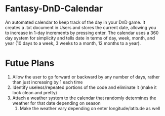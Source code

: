 # Fantasy-DnD-Calendar
An automated calendar to keep track of the day in your DnD game.
It creates a .txt document in Users and stores the current date, allowing you to increase in 1-day increments by pressing enter.
The calendar uses a 360 day system for simplicity and tells date in terms of day, week, month, and year (10 days to a week, 3 weeks to a month, 12 months to a year).

# Futue Plans
1. Allow the user to go forward or backward by any number of days, rather than just increasing by 1 each time
1. Identify useless/repeated portions of the code and eliminate it (make it look clean and pretty)
1. Attach a weather system to the calendar that randomly determines the weather for that date depending on season
    1. Make the weather vary depending on enter longitude/latitude as well
